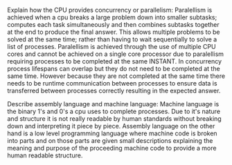 Explain how the CPU provides concurrency or parallelism:
Paralellism is achieved when a cpu breaks a large problem down into smaller subtasks; computes each task simultaneously and then combines subtasks together at the end to produce the final answer. This allows multiple problems to be solved at the same time; rather than having to wait sequentially to solve a list of processes.
Paralellism is achieved through the use of multiple CPU cores and cannot be achieved on a single core processor due to paralellism requiring processes to be completed at the same INSTANT. In concurrency process lifespans can overlap but they do not need to be completed at the same time. However because they are not completed at the same time there needs to be runtime communication between processes to ensure data is transferred between processes correctly resulting in the expected answer.

Describe assembly language and machine language:
Machine language is the binary 1's and 0's a cpu uses to complete processes. Due to it's nature and structure it is not really readable by human standards without breaking down and interpreting it piece by piece.
Assembly language on the other hand is a low level programming language where machine code is broken into parts and on those parts are given small descriptions explaining the meaning and purpose of the proceeding machine code to provide a more human readable structure.